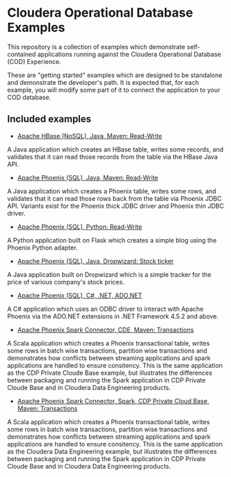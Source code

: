 # Cloudera Operational Database Examples

This repository is a collection of examples which demonstrate self-contained applications
running against the Cloudera Operational Database (COD) Experience.

These are "getting started" examples which are designed to be standalone and demonstrate
the developer's path. It is expected that, for each example, you will modify some part
of it to connect the application to your COD database.

## Included examples

* [Apache HBase (NoSQL), Java, Maven: Read-Write](hbase-read-write/README.md)

A Java application which creates an HBase table, writes some records, and validates that
it can read those records from the table via the HBase Java API.

* [Apache Phoenix (SQL), Java, Maven: Read-Write](phoenix-read-write/README.md)

A Java application which creates a Phoenix table, writes some rows, and validates that
it can read those rows back from the table via Phoenix JDBC API. Variants exist for the
Phoenix thick JDBC driver and Phoenix thin JDBC driver.

* [Apache Phoenix (SQL), Python: Read-Write](phoenixdb-read-write/README.md)

A Python application built on Flask which creates a simple blog using the Phoenix
Python adapter.

* [Apache Phoenix (SQL), Java, Dropwizard: Stock ticker](phoenix-stock-ticker/README.md)

A Java application built on Dropwizard which is a simple tracker for the price of
various company's stock prices.

* [Apache Phoenix (SQL), C#, .NET, ADO.NET](phoenix-odbc-net-read-write/README.md)

A C# application which uses an ODBC driver to interact with Apache Phoenix via the ADO.NET
extensions in .NET Framework 4.5.2 and above.

* [Apache Phoenix Spark Connector, CDE, Maven: Transactions](phoenix-spark-transactions/README.md)

A Scala application which creates a Phoenix transactional table, writes some rows
in batch wise transactions, partition wise transactions and demonstrates
how conflicts between streaming applications and spark applications are handled to ensure consitency.
This is the same application as the CDP Private Cloude Base example, but illustrates the differences 
between packaging and running the Spark application in CDP Private Cloude Base and in Cloudera Data Engineering products.

* [Apache Phoenix Spark Connector, Spark, CDP Private Cloud Base, Maven: Transactions](phoenix-spark-transactions/README.CDP.md)

A Scala application which creates a Phoenix transactional table, writes some rows
in batch wise transactions, partition wise transactions and demonstrates
how conflicts between streaming applications and spark applications are handled to ensure consitency.
This is the same application as the Cloudera Data Engineering example, but illustrates the differences
 between packaging and running the Spark application in CDP Private Cloude Base and in Cloudera Data Engineering products.
